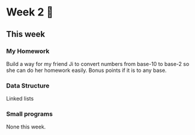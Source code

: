 # Week 2 🤘

## This week

### My Homework
Build a way for my friend Ji to convert numbers from base-10 to base-2 so she can do her homework easily. Bonus points if it is to any base.
<br>
### Data Structure 
Linked lists

### Small programs
 None this week.